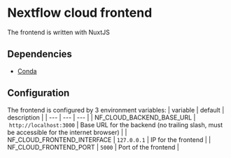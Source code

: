 # Nextflow cloud frontend
The frontend is written with NuxtJS

## Dependencies
* [Conda](https://docs.conda.io/en/latest/)

## Configuration
The frontend is configured by 3 environment variables:
| variable | default | description |
| --- | --- | --- |
| NF_CLOUD_BACKEND_BASE_URL | `http://localhost:3000` | Base URL for the backend (no trailing slash, must be accessible for the internet browser) |
| NF_CLOUD_FRONTEND_INTERFACE | `127.0.0.1` | IP for the frontend |
| NF_CLOUD_FRONTEND_PORT | `5000` | Port of the frontend |
